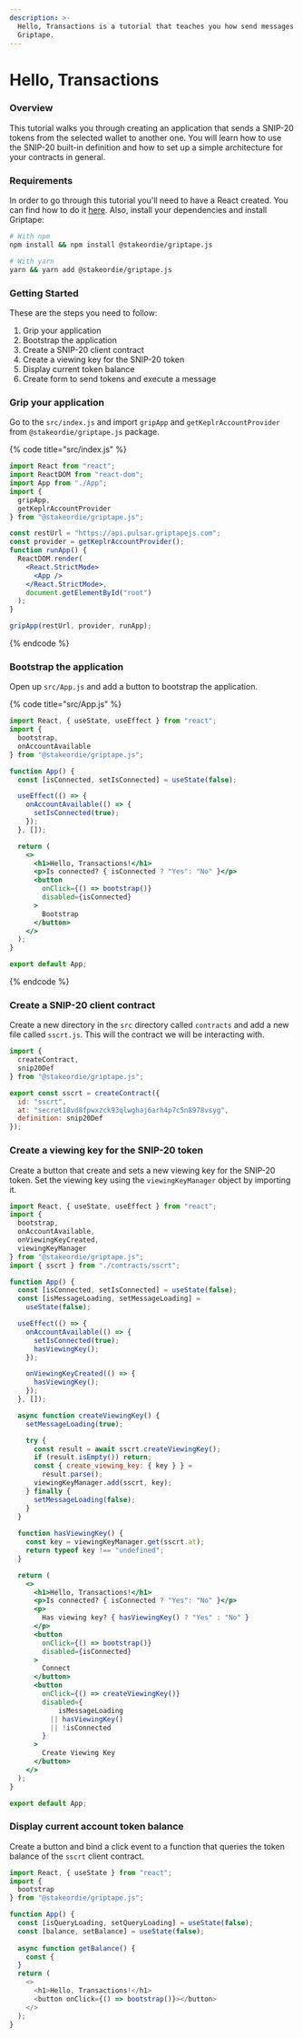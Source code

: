 ```yaml
---
description: >-
  Hello, Transactions is a tutorial that teaches you how send messages using
  Griptape.
---
```


# Hello, Transactions

### Overview

This tutorial walks you through creating an application that sends a SNIP-20 tokens from the selected wallet to another one. You will learn how to use the SNIP-20 built-in definition and how to set up a simple architecture for your contracts in general.

### Requirements

In order to go through this tutorial you'll need to have a React created. You can find how to do it [here](https://reactjs.org/docs/create-a-new-react-app.html). Also, install your dependencies and install Griptape:

```bash
# With npm
npm install && npm install @stakeordie/griptape.js

# With yarn
yarn && yarn add @stakeordie/griptape.js
```

### Getting Started

These are the steps you need to follow:

1. Grip your application
2. Bootstrap the application
3. Create a SNIP-20 client contract
4. Create a viewing key for the SNIP-20 token
5. Display current token balance
6. Create form to send tokens and execute a message

### Grip your application

Go to the `src/index.js` and import `gripApp` and `getKeplrAccountProvider` from `@stakeordie/griptape.js` package.

{% code title="src/index.js" %}
```jsx
import React from "react";
import ReactDOM from "react-dom";
import App from "./App";
import {
  gripApp,
  getKeplrAccountProvider
} from "@stakeordie/griptape.js";

const restUrl = "https://api.pulsar.griptapejs.com";
const provider = getKeplrAccountProvider();
function runApp() {
  ReactDOM.render(
    <React.StrictMode>
      <App />
    </React.StrictMode>,
    document.getElementById("root")
  );
}

gripApp(restUrl, provider, runApp);
```
{% endcode %}

### Bootstrap the application

Open up `src/App.js` and add a button to bootstrap the application.

{% code title="src/App.js" %}
```jsx
import React, { useState, useEffect } from "react";
import {
  bootstrap,
  onAccountAvailable
} from "@stakeordie/griptape.js";

function App() {
  const [isConnected, setIsConnected] = useState(false);

  useEffect(() => {
    onAccountAvailable(() => {
      setIsConnected(true);
    });
  }, []);

  return (
    <>
      <h1>Hello, Transactions!</h1>
      <p>Is connected? { isConnected ? "Yes": "No" }</p>
      <button
        onClick={() => bootstrap()}
        disabled={isConnected}
      >
        Bootstrap
      </button>
    </>
  );
}

export default App;
```
{% endcode %}

### Create a SNIP-20 client contract

Create a new directory in the `src` directory called `contracts` and add a new file called `sscrt.js`. This will the contract we will be interacting with.

```javascript
import {
  createContract,
  snip20Def
} from "@stakeordie/griptape.js";

export const sscrt = createContract({
  id: "sscrt",
  at: "secret18vd8fpwxzck93qlwghaj6arh4p7c5n8978vsyg",
  definition: snip20Def
});
```

### Create a viewing key for the SNIP-20 token

Create a button that create and sets a new viewing key for the SNIP-20 token. Set the viewing key using the `viewingKeyManager` object by importing it.

```jsx
import React, { useState, useEffect } from "react";
import {
  bootstrap,
  onAccountAvailable,
  onViewingKeyCreated,
  viewingKeyManager
} from "@stakeordie/griptape.js";
import { sscrt } from "./contracts/sscrt";

function App() {
  const [isConnected, setIsConnected] = useState(false);
  const [isMessageLoading, setMessageLoading] =
    useState(false);

  useEffect(() => {
    onAccountAvailable(() => {
      setIsConnected(true);
      hasViewingKey();
    });

    onViewingKeyCreated(() => {
      hasViewingKey();
    });
  }, []);

  async function createViewingKey() {
    setMessageLoading(true);

    try {
      const result = await sscrt.createViewingKey();
      if (result.isEmpty()) return;
      const { create_viewing_key: { key } } =
        result.parse();
      viewingKeyManager.add(sscrt, key);
    } finally {
      setMessageLoading(false);
    }
  }
  
  function hasViewingKey() {
    const key = viewingKeyManager.get(sscrt.at);
    return typeof key !== "undefined";
  }

  return (
    <>
      <h1>Hello, Transactions!</h1>
      <p>Is connected? { isConnected ? "Yes": "No" }</p>
      <p>
        Has viewing key? { hasViewingKey() ? "Yes" : "No" }
      </p>
      <button
        onClick={() => bootstrap()}
        disabled={isConnected}
      >
        Connect
      </button>
      <button
        onClick={() => createViewingKey()}
        disabled={
            isMessageLoading
          || hasViewingKey()
          || !isConnected
        }
      >
        Create Viewing Key
      </button>
    </>
  );
}

export default App;
```

### Display current account token balance

Create a button and bind a click event to a function that queries the token balance of the `sscrt` client contract.

```javascript
import React, { useState } from "react";
import {
  bootstrap
} from "@stakeordie/griptape.js";

function App() {
  const [isQueryLoading, setQueryLoading] = useState(false);
  const [balance, setBalance] = useState(false);
  
  async function getBalance() {
    const { 
  }
  return (
    <>
      <h1>Hello, Transactions!</h1>
      <button onClick={() => bootstrap()}></button>
    </>
  );
}
```
